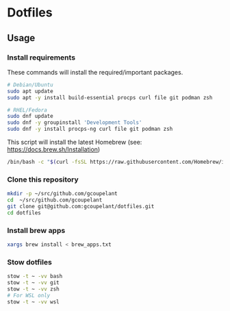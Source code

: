 # Dotfiles

## Usage

### Install requirements

These commands will install the required/important packages.
```bash
# Debian/Ubuntu
sudo apt update
sudo apt -y install build-essential procps curl file git podman zsh

# RHEL/Fedora
sudo dnf update
sudo dnf -y groupinstall 'Development Tools'
sudo dnf -y install procps-ng curl file git podman zsh
```

This script will install the latest Homebrew (see: https://docs.brew.sh/Installation)
```bash
/bin/bash -c "$(curl -fsSL https://raw.githubusercontent.com/Homebrew/install/HEAD/install.sh)"
```

### Clone this repository

```bash
mkdir -p ~/src/github.com/gcoupelant
cd  ~/src/github.com/gcoupelant
git clone git@github.com:gcoupelant/dotfiles.git
cd dotfiles
```

### Install brew apps

```bash
xargs brew install < brew_apps.txt
```

### Stow dotfiles

```bash
stow -t ~ -vv bash
stow -t ~ -vv git
stow -t ~ -vv zsh
# For WSL only
stow -t ~ -vv wsl
```
